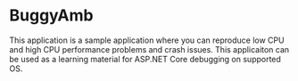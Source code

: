 # BuggyAmb
This application is a sample application where you can reproduce low CPU and high CPU performance problems and crash issues. This applicaiton can be used as a learning material for ASP.NET Core debugging on supported OS.

